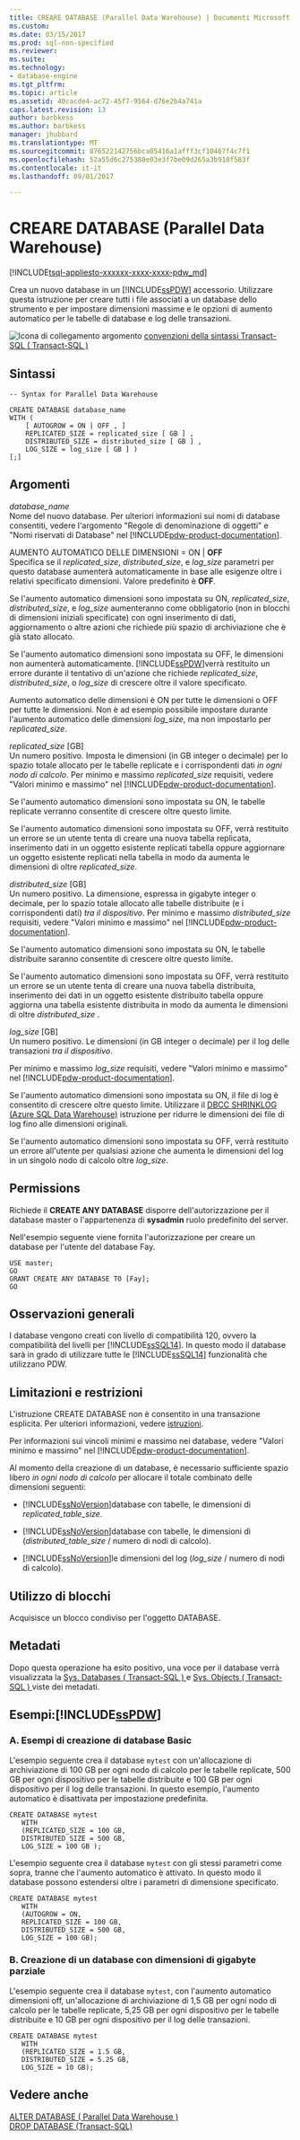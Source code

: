 ```yaml
---
title: CREARE DATABASE (Parallel Data Warehouse) | Documenti Microsoft
ms.custom: 
ms.date: 03/15/2017
ms.prod: sql-non-specified
ms.reviewer: 
ms.suite: 
ms.technology:
- database-engine
ms.tgt_pltfrm: 
ms.topic: article
ms.assetid: 40cacde4-ac72-45f7-9564-d76e2b4a741a
caps.latest.revision: 13
author: barbkess
ms.author: barbkess
manager: jhubbard
ms.translationtype: MT
ms.sourcegitcommit: 876522142756bca05416a1afff3cf10467f4c7f1
ms.openlocfilehash: 52a55d6c275388e03e3f7be09d265a3b918f583f
ms.contentlocale: it-it
ms.lasthandoff: 09/01/2017

---
```

# <a name="create-database-parallel-data-warehouse"></a>CREARE DATABASE (Parallel Data Warehouse)
[!INCLUDE[tsql-appliesto-xxxxxx-xxxx-xxxx-pdw_md](../../includes/tsql-appliesto-xxxxxx-xxxx-xxxx-pdw-md.md)]

  Crea un nuovo database in un [!INCLUDE[ssPDW](../../includes/sspdw-md.md)] accessorio. Utilizzare questa istruzione per creare tutti i file associati a un database dello strumento e per impostare dimensioni massime e le opzioni di aumento automatico per le tabelle di database e log delle transazioni.  
  
 ![Icona di collegamento argomento](../../database-engine/configure-windows/media/topic-link.gif "icona Collegamento argomento") [convenzioni della sintassi Transact-SQL &#40; Transact-SQL &#41;](../../t-sql/language-elements/transact-sql-syntax-conventions-transact-sql.md)  
  
## <a name="syntax"></a>Sintassi  
  
```  
-- Syntax for Parallel Data Warehouse  
  
CREATE DATABASE database_name   
WITH (   
    [ AUTOGROW = ON | OFF , ]   
    REPLICATED_SIZE = replicated_size [ GB ] ,  
    DISTRIBUTED_SIZE = distributed_size [ GB ] ,  
    LOG_SIZE = log_size [ GB ] )  
[;]  
```  
  
## <a name="arguments"></a>Argomenti  
 *database_name*  
 Nome del nuovo database. Per ulteriori informazioni sui nomi di database consentiti, vedere l'argomento "Regole di denominazione di oggetti" e "Nomi riservati di Database" nel [!INCLUDE[pdw-product-documentation](../../includes/pdw-product-documentation-md.md)].  
  
 AUMENTO AUTOMATICO DELLE DIMENSIONI = ON | **OFF**  
 Specifica se il *replicated_size*, *distributed_size*, e *log_size* parametri per questo database aumenterà automaticamente in base alle esigenze oltre i relativi specificato dimensioni. Valore predefinito è **OFF**.  
  
 Se l'aumento automatico dimensioni sono impostata su ON, *replicated_size*, *distributed_size*, e *log_size* aumenteranno come obbligatorio (non in blocchi di dimensioni iniziali specificate) con ogni inserimento di dati, aggiornamento o altre azioni che richiede più spazio di archiviazione che è già stato allocato.  
  
 Se l'aumento automatico dimensioni sono impostata su OFF, le dimensioni non aumenterà automaticamente. [!INCLUDE[ssPDW](../../includes/sspdw-md.md)]verrà restituito un errore durante il tentativo di un'azione che richiede *replicated_size*, *distributed_size*, o *log_size* di crescere oltre il valore specificato.  
  
 Aumento automatico delle dimensioni è ON per tutte le dimensioni o OFF per tutte le dimensioni. Non è ad esempio possibile impostare durante l'aumento automatico delle dimensioni *log_size*, ma non impostarlo per *replicated_size*.  
  
 *replicated_size* [GB]  
 Un numero positivo. Imposta le dimensioni (in GB integer o decimale) per lo spazio totale allocato per le tabelle replicate e i corrispondenti dati *in ogni nodo di calcolo*. Per minimo e massimo *replicated_size* requisiti, vedere "Valori minimo e massimo" nel [!INCLUDE[pdw-product-documentation](../../includes/pdw-product-documentation-md.md)].  
  
 Se l'aumento automatico dimensioni sono impostata su ON, le tabelle replicate verranno consentite di crescere oltre questo limite.  
  
 Se l'aumento automatico dimensioni sono impostata su OFF, verrà restituito un errore se un utente tenta di creare una nuova tabella replicata, inserimento dati in un oggetto esistente replicati tabella oppure aggiornare un oggetto esistente replicati nella tabella in modo da aumenta le dimensioni di oltre *replicated_size*.  
  
 *distributed_size* [GB]  
 Un numero positivo. La dimensione, espressa in gigabyte integer o decimale, per lo spazio totale allocato alle tabelle distribuite (e i corrispondenti dati) *tra il dispositivo*. Per minimo e massimo *distributed_size* requisiti, vedere "Valori minimo e massimo" nel [!INCLUDE[pdw-product-documentation](../../includes/pdw-product-documentation-md.md)].  
  
 Se l'aumento automatico dimensioni sono impostata su ON, le tabelle distribuite saranno consentite di crescere oltre questo limite.  
  
 Se l'aumento automatico dimensioni sono impostata su OFF, verrà restituito un errore se un utente tenta di creare una nuova tabella distribuita, inserimento dei dati in un oggetto esistente distribuito tabella oppure aggiorna una tabella esistente distribuita in modo da aumenta le dimensioni di oltre *distributed_size* .  
  
 *log_size* [GB]  
 Un numero positivo. Le dimensioni (in GB integer o decimale) per il log delle transazioni *tra il dispositivo*.  
  
 Per minimo e massimo *log_size* requisiti, vedere "Valori minimo e massimo" nel [!INCLUDE[pdw-product-documentation](../../includes/pdw-product-documentation-md.md)].  
  
 Se l'aumento automatico dimensioni sono impostata su ON, il file di log è consentito di crescere oltre questo limite. Utilizzare il [DBCC SHRINKLOG (Azure SQL Data Warehouse)](../../t-sql/database-console-commands/dbcc-shrinklog-azure-sql-data-warehouse.md) istruzione per ridurre le dimensioni dei file di log fino alle dimensioni originali.  
  
 Se l'aumento automatico dimensioni sono impostata su OFF, verrà restituito un errore all'utente per qualsiasi azione che aumenta le dimensioni del log in un singolo nodo di calcolo oltre *log_size*.  
  
## <a name="permissions"></a>Permissions  
 Richiede il **CREATE ANY DATABASE** disporre dell'autorizzazione per il database master o l'appartenenza di **sysadmin** ruolo predefinito del server.  
  
 Nell'esempio seguente viene fornita l'autorizzazione per creare un database per l'utente del database Fay.  
  
```  
USE master;  
GO  
GRANT CREATE ANY DATABASE TO [Fay];  
GO  
```  
  
## <a name="general-remarks"></a>Osservazioni generali  
 I database vengono creati con livello di compatibilità 120, ovvero la compatibilità del livelli per [!INCLUDE[ssSQL14](../../includes/sssql14-md.md)]. In questo modo il database sarà in grado di utilizzare tutte le [!INCLUDE[ssSQL14](../../includes/sssql14-md.md)] funzionalità che utilizzano PDW.  
  
## <a name="limitations-and-restrictions"></a>Limitazioni e restrizioni  
 L'istruzione CREATE DATABASE non è consentito in una transazione esplicita. Per ulteriori informazioni, vedere [istruzioni](../../t-sql/statements/statements.md).  
  
 Per informazioni sui vincoli minimi e massimo nei database, vedere "Valori minimo e massimo" nel [!INCLUDE[pdw-product-documentation](../../includes/pdw-product-documentation-md.md)].  
  
 Al momento della creazione di un database, è necessario sufficiente spazio libero *in ogni nodo di calcolo* per allocare il totale combinato delle dimensioni seguenti:  
  
-   [!INCLUDE[ssNoVersion](../../includes/ssnoversion-md.md)]database con tabelle, le dimensioni di *replicated_table_size*.  
  
-   [!INCLUDE[ssNoVersion](../../includes/ssnoversion-md.md)]database con tabelle, le dimensioni di (*distributed_table_size* / numero di nodi di calcolo).  
  
-   [!INCLUDE[ssNoVersion](../../includes/ssnoversion-md.md)]le dimensioni del log (*log_size* / numero di nodi di calcolo).  
  
## <a name="locking"></a>Utilizzo di blocchi  
 Acquisisce un blocco condiviso per l'oggetto DATABASE.  
  
## <a name="metadata"></a>Metadati  
 Dopo questa operazione ha esito positivo, una voce per il database verrà visualizzata la [Sys. Databases &#40; Transact-SQL &#41; ](../../relational-databases/system-catalog-views/sys-databases-transact-sql.md) e [Sys. Objects &#40; Transact-SQL &#41; ](../../relational-databases/system-catalog-views/sys-objects-transact-sql.md)viste dei metadati.  
  
## <a name="examples-includesspdwincludessspdw-mdmd"></a>Esempi:[!INCLUDE[ssPDW](../../includes/sspdw-md.md)]  
  
### <a name="a-basic-database-creation-examples"></a>A. Esempi di creazione di database Basic  
 L'esempio seguente crea il database `mytest` con un'allocazione di archiviazione di 100 GB per ogni nodo di calcolo per le tabelle replicate, 500 GB per ogni dispositivo per le tabelle distribuite e 100 GB per ogni dispositivo per il log delle transazioni. In questo esempio, l'aumento automatico è disattivata per impostazione predefinita.  
  
```  
CREATE DATABASE mytest  
   WITH   
   (REPLICATED_SIZE = 100 GB,  
   DISTRIBUTED_SIZE = 500 GB,  
   LOG_SIZE = 100 GB );  
```  
  
 L'esempio seguente crea il database `mytest` con gli stessi parametri come sopra, tranne che l'aumento automatico è attivato. In questo modo il database possono estendersi oltre i parametri di dimensione specificato.  
  
```  
CREATE DATABASE mytest  
   WITH   
   (AUTOGROW = ON,  
   REPLICATED_SIZE = 100 GB,  
   DISTRIBUTED_SIZE = 500 GB,  
   LOG_SIZE = 100 GB);  
```  
  
### <a name="b-creating-a-database-with-partial-gigabyte-sizes"></a>B. Creazione di un database con dimensioni di gigabyte parziale  
 L'esempio seguente crea il database `mytest`, con l'aumento automatico dimensioni off, un'allocazione di archiviazione di 1,5 GB per ogni nodo di calcolo per le tabelle replicate, 5,25 GB per ogni dispositivo per le tabelle distribuite e 10 GB per ogni dispositivo per il log delle transazioni.  
  
```  
CREATE DATABASE mytest  
   WITH   
   (REPLICATED_SIZE = 1.5 GB,  
   DISTRIBUTED_SIZE = 5.25 GB,  
   LOG_SIZE = 10 GB);  
```  
  
## <a name="see-also"></a>Vedere anche  
 [ALTER DATABASE &#40; Parallel Data Warehouse &#41;](../../t-sql/statements/alter-database-parallel-data-warehouse.md)   
 [DROP DATABASE &#40;Transact-SQL&#41;](../../t-sql/statements/drop-database-transact-sql.md)  
  
  
